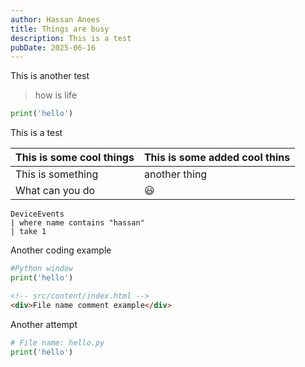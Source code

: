 ```yaml
---
author: Hassan Anees
title: Things are busy
description: This is a test
pubDate: 2025-06-16
---
```

This is another test

> how is life

```python
print('hello')
```

This is a test

| This is some cool things | This is some added cool thins |
| --- | --- |
| This is something | another thing |
| What can you do | 😃  |

```kql
DeviceEvents
| where name contains "hassan"
| take 1 
```

Another coding example

```python
#Python window
print('hello')
```

```html
<!-- src/content/index.html -->
<div>File name comment example</div>
```

Another attempt

```python
# File name: hello.py
print('hello')
```